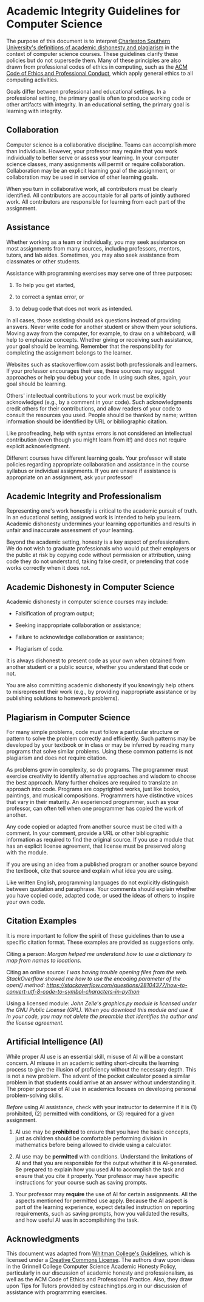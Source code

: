 Academic Integrity Guidelines for Computer Science
==================================================

The purpose of this document is to interpret [Charleston Southern University's
definitions of academic dishonesty and
plagiarism](https://www.charlestonsouthern.edu/wp-content/uploads/Policy-R-58-updated-Feb-2023.pdf)
in the context of computer science courses. These guidelines clarify these
policies but do not supersede them. Many of these principles are also drawn from
professional codes of ethics in computing, such as the [ACM Code of Ethics and
Professional Conduct](https://www.acm.org/code-of-ethics), which apply general
ethics to all computing activities.

Goals differ between professional and educational settings. In a professional
setting, the primary goal is often to produce working code or other artifacts
with integrity. In an educational setting, the primary goal is learning with
integrity.

Collaboration
-------------

Computer science is a collaborative discipline. Teams can accomplish more than
individuals. However, your professor may require that you work individually to
better serve or assess your learning. In your computer science classes, many
assignments will permit or require collaboration. Collaboration may be an
explicit learning goal of the assignment, or collaboration may be used in
service of other learning goals.

When you turn in collaborative work, all contributors must be clearly
identified. All contributors are accountable for all parts of jointly authored
work. All contributors are responsible for learning from each part of the
assignment.

Assistance
----------

Whether working as a team or individually, you may seek assistance on most
assignments from many sources, including professors, mentors, tutors, and lab
aides. Sometimes, you may also seek assistance from classmates or other
students.

Assistance with programming exercises may serve one of three purposes:

1.  To help you get started,

2.  to correct a syntax error, or

3.  to debug code that does not work as intended.

In all cases, those assisting should ask questions instead of providing answers.
Never write code for another student or show them your solutions. Moving away
from the computer, for example, to draw on a whiteboard, will help to emphasize
concepts. Whether giving or receiving such assistance, your goal should be
learning. Remember that the responsibility for completing the assignment belongs
to the learner.

Websites such as stackoverflow.com assist both professionals and learners. If
your professor encourages their use, these sources may suggest approaches or
help you debug your code. In using such sites, again, your goal should be
learning.

Others' intellectual contributions to your work must be explicitly acknowledged
(e.g., by a comment in your code). Such acknowledgments credit others for their
contributions, and allow readers of your code to consult the resources you used.
People should be thanked by name; written information should be identified by
URL or bibliographic citation.

Like proofreading, help with syntax errors is not considered an intellectual
contribution (even though you might learn from it!) and does not require
explicit acknowledgment.

Different courses have different learning goals. Your professor will state
policies regarding appropriate collaboration and assistance in the course
syllabus or individual assignments. If you are unsure if assistance is
appropriate on an assignment, ask your professor!

Academic Integrity and Professionalism
--------------------------------------

Representing one's work honestly is critical to the academic pursuit of truth.
In an educational setting, assigned work is intended to help you learn. Academic
dishonesty undermines your learning opportunities and results in unfair and
inaccurate assessment of your learning.

Beyond the academic setting, honesty is a key aspect of professionalism. We do
not wish to graduate professionals who would put their employers or the public
at risk by copying code without permission or attribution, using code they do
not understand, taking false credit, or pretending that code works correctly
when it does not.

Academic Dishonesty in Computer Science
---------------------------------------

Academic dishonesty in computer science courses may include:

-   Falsification of program output;

-   Seeking inappropriate collaboration or assistance;

-   Failure to acknowledge collaboration or assistance;

-   Plagiarism of code.

It is always dishonest to present code as your own when obtained from another
student or a public source, whether you understand that code or not.

You are also committing academic dishonesty if you knowingly help others to
misrepresent their work (e.g., by providing inappropriate assistance or by
publishing solutions to homework problems).

Plagiarism in Computer Science
------------------------------

For many simple problems, code must follow a particular structure or pattern to
solve the problem correctly and efficiently. Such patterns may be developed by
your textbook or in class or may be inferred by reading many programs that solve
similar problems. Using these common patterns is not plagiarism and does not
require citation.

As problems grow in complexity, so do programs. The programmer must exercise
creativity to identify alternative approaches and wisdom to choose the best
approach. Many further choices are required to translate an approach into code.
Programs are copyrighted works, just like books, paintings, and musical
compositions. Programmers have distinctive voices that vary in their maturity.
An experienced programmer, such as your professor, can often tell when one
programmer has copied the work of another.

Any code copied or adapted from another source must be cited with a comment. In
your comment, provide a URL or other bibliographic information as required to
find the original source. If you use a module that has an explicit license
agreement, that license must be preserved along with the module.

If you are using an idea from a published program or another source beyond the
textbook, cite that source and explain what idea you are using.

Like written English, programming languages do not explicitly distinguish
between quotation and paraphrase. Your comments should explain whether you have
copied code, adapted code, or used the ideas of others to inspire your own code.

Citation Examples
-----------------

It is more important to follow the spirit of these guidelines than to use a
specific citation format. These examples are provided as suggestions only.

Citing a person: *Morgan helped me understand how to use a dictionary to map
from names to locations.*

Citing an online source: *I was having trouble opening files from the web.
StackOverflow showed me how to use the encoding parameter of the open() method:
https://stackoverflow.com/questions/28104377/how-to-convert-utf-8-code-to-symbol-characters-in-python*

Using a licensed module: *John Zelle's graphics.py module is licensed under the
GNU Public License (GPL). When you download this module and use it in your code,
you may not delete the preamble that identifies the author and the license
agreement.*

Artificial Intelligence (AI)
----------------------------

While proper AI use is an essential skill, misuse of AI will be a constant
concern. AI misuse in an academic setting short-circuits the learning process to
give the illusion of proficiency without the necessary depth. This is not a new
problem. The advent of the pocket calculator posed a similar problem in that
students could arrive at an answer without understanding it. The proper purpose
of AI use in academics focuses on developing personal problem-solving skills.

*Before* using AI assistance, check with your instructor to determine if it is 
(1) prohibited, (2) permitted with conditions, or (3) required for a given 
assignment.

1.  AI use may be **prohibited** to ensure that you have the basic concepts,
    just as children should be comfortable performing division in mathematics
    before being allowed to divide using a calculator.

2.  AI use may be **permitted** with conditions. Understand the limitations of
    AI and that you are responsible for the output whether it is AI-generated.
    Be prepared to explain how you used AI to accomplish the task and ensure
    that you cite it properly. Your professor may have specific instructions for
    your course such as saving prompts.

3.  Your professor may **require** the use of AI for certain assignments. All
    the aspects mentioned for permitted use apply. Because the AI aspect is part
    of the learning experience, expect detailed instruction on reporting
    requirements, such as saving prompts, how you validated the results, and how
    useful AI was in accomplishing the task.

Acknowledgments
---------------

This document was adapted from [Whitman College's
Guidelines](https://cs.whitman.edu/~grayc/unixtut/integrity.txt), which is
licensed under a [Creative Commons
License](http://creativecommons.org/licenses/by-nc-sa/2.0/). The authors draw
upon ideas in the Grinnell College Computer Science Academic Honesty Policy,
particularly in our discussion of academic honesty and professionalism, as well
as the ACM Code of Ethics and Professional Practice. Also, they draw upon Tips
for Tutors provided by csteachingtips.org in our discussion of assistance with
programming exercises.
